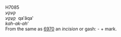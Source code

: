 <body>
  <p>H7085<br>  קעקע  <br> קַעֲקַע  ‎  qa‛ăqa‛  <br><i>kah-ak-ah‘ </i><br>From the same as <a href="h6970.htm">6970</a>  an <i>incision</i> or gash: -  + mark.<br></p>
 </body>